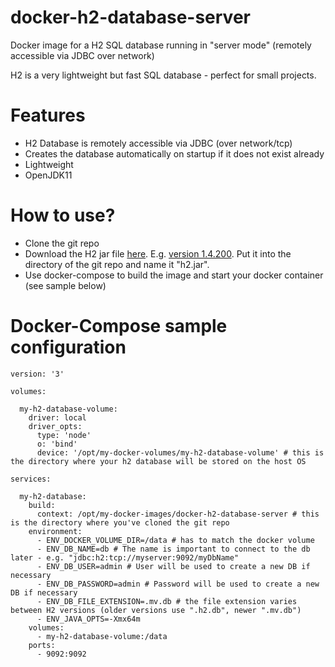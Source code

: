 # docker-h2-database-server
Docker image for a H2 SQL database running in "server mode" (remotely accessible via JDBC over network)

H2 is a very lightweight but fast SQL database - perfect for small projects.

# Features
* H2 Database is remotely accessible via JDBC (over network/tcp)
* Creates the database automatically on startup if it does not exist already
* Lightweight
* OpenJDK11

# How to use?
* Clone the git repo
* Download the H2 jar file [here](https://mvnrepository.com/artifact/com.h2database/h2/latest). E.g. [version 1.4.200](https://repo1.maven.org/maven2/com/h2database/h2/1.4.200/h2-1.4.200.jar). Put it into the directory of the git repo and name it "h2.jar".
* Use docker-compose to build the image and start your docker container (see sample below)

# Docker-Compose sample configuration

```
version: '3'

volumes:

  my-h2-database-volume:
    driver: local
    driver_opts:
      type: 'node'
      o: 'bind'
      device: '/opt/my-docker-volumes/my-h2-database-volume' # this is the directory where your h2 database will be stored on the host OS

services:

  my-h2-database:
    build:
      context: /opt/my-docker-images/docker-h2-database-server # this is the directory where you've cloned the git repo
    environment:
      - ENV_DOCKER_VOLUME_DIR=/data # has to match the docker volume
      - ENV_DB_NAME=db # The name is important to connect to the db later - e.g. "jdbc:h2:tcp://myserver:9092/myDbName"
      - ENV_DB_USER=admin # User will be used to create a new DB if necessary
      - ENV_DB_PASSWORD=admin # Password will be used to create a new DB if necessary
      - ENV_DB_FILE_EXTENSION=.mv.db # the file extension varies between H2 versions (older versions use ".h2.db", newer ".mv.db")
      - ENV_JAVA_OPTS=-Xmx64m
    volumes:
      - my-h2-database-volume:/data
    ports:
      - 9092:9092
```

